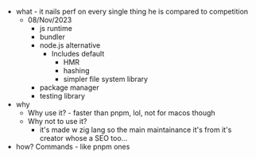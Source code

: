 - what - it nails perf on every single thing he is compared to competition
	- 08/Nov/2023
		- js runtime
		- bundler
		- node.js alternative
			- Includes default
				- HMR
				- hashing
				- simpler file system library
		- package manager
		- testing library
- why
	- Why use it? - faster than pnpm, lol, not for macos though
	- Why not to use it?
		- it's made w zig lang so the main maintainance it's from it's creator whose a SEO too...
- how? Commands - like pnpm ones